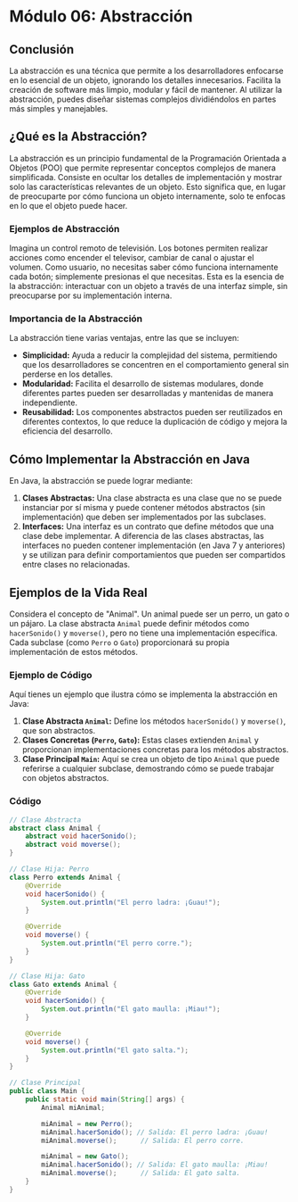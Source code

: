 # Módulo 06: Abstracción

## Conclusión
La abstracción es una técnica que permite a los desarrolladores enfocarse en lo esencial de un objeto, ignorando los detalles innecesarios. Facilita la creación de software más limpio, modular y fácil de mantener. Al utilizar la abstracción, puedes diseñar sistemas complejos dividiéndolos en partes más simples y manejables.

## ¿Qué es la Abstracción?
La abstracción es un principio fundamental de la Programación Orientada a Objetos (POO) que permite representar conceptos complejos de manera simplificada. Consiste en ocultar los detalles de implementación y mostrar solo las características relevantes de un objeto. Esto significa que, en lugar de preocuparte por cómo funciona un objeto internamente, solo te enfocas en lo que el objeto puede hacer.

### Ejemplos de Abstracción
Imagina un control remoto de televisión. Los botones permiten realizar acciones como encender el televisor, cambiar de canal o ajustar el volumen. Como usuario, no necesitas saber cómo funciona internamente cada botón; simplemente presionas el que necesitas. Esta es la esencia de la abstracción: interactuar con un objeto a través de una interfaz simple, sin preocuparse por su implementación interna.

### Importancia de la Abstracción
La abstracción tiene varias ventajas, entre las que se incluyen:

- **Simplicidad:** Ayuda a reducir la complejidad del sistema, permitiendo que los desarrolladores se concentren en el comportamiento general sin perderse en los detalles.
- **Modularidad:** Facilita el desarrollo de sistemas modulares, donde diferentes partes pueden ser desarrolladas y mantenidas de manera independiente.
- **Reusabilidad:** Los componentes abstractos pueden ser reutilizados en diferentes contextos, lo que reduce la duplicación de código y mejora la eficiencia del desarrollo.

## Cómo Implementar la Abstracción en Java
En Java, la abstracción se puede lograr mediante:
1. **Clases Abstractas:** Una clase abstracta es una clase que no se puede instanciar por sí misma y puede contener métodos abstractos (sin implementación) que deben ser implementados por las subclases. 
2. **Interfaces:** Una interfaz es un contrato que define métodos que una clase debe implementar. A diferencia de las clases abstractas, las interfaces no pueden contener implementación (en Java 7 y anteriores) y se utilizan para definir comportamientos que pueden ser compartidos entre clases no relacionadas.

## Ejemplos de la Vida Real
Considera el concepto de "Animal". Un animal puede ser un perro, un gato o un pájaro. La clase abstracta `Animal` puede definir métodos como `hacerSonido()` y `moverse()`, pero no tiene una implementación específica. Cada subclase (como `Perro` o `Gato`) proporcionará su propia implementación de estos métodos.

### Ejemplo de Código
Aquí tienes un ejemplo que ilustra cómo se implementa la abstracción en Java:

1. **Clase Abstracta `Animal`:** Define los métodos `hacerSonido()` y `moverse()`, que son abstractos.
2. **Clases Concretas (`Perro`, `Gato`):** Estas clases extienden `Animal` y proporcionan implementaciones concretas para los métodos abstractos.
3. **Clase Principal `Main`:** Aquí se crea un objeto de tipo `Animal` que puede referirse a cualquier subclase, demostrando cómo se puede trabajar con objetos abstractos.

### Código
```java
// Clase Abstracta
abstract class Animal {
    abstract void hacerSonido();
    abstract void moverse();
}

// Clase Hija: Perro
class Perro extends Animal {
    @Override
    void hacerSonido() {
        System.out.println("El perro ladra: ¡Guau!");
    }

    @Override
    void moverse() {
        System.out.println("El perro corre.");
    }
}

// Clase Hija: Gato
class Gato extends Animal {
    @Override
    void hacerSonido() {
        System.out.println("El gato maulla: ¡Miau!");
    }

    @Override
    void moverse() {
        System.out.println("El gato salta.");
    }
}

// Clase Principal
public class Main {
    public static void main(String[] args) {
        Animal miAnimal;

        miAnimal = new Perro();
        miAnimal.hacerSonido(); // Salida: El perro ladra: ¡Guau!
        miAnimal.moverse();      // Salida: El perro corre.

        miAnimal = new Gato();
        miAnimal.hacerSonido(); // Salida: El gato maulla: ¡Miau!
        miAnimal.moverse();      // Salida: El gato salta.
    }
}
